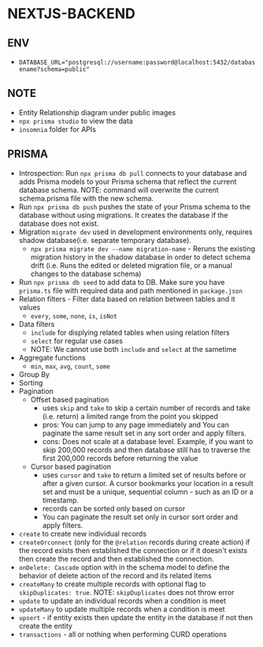 # NEXTJS-BACKEND

## ENV

- `DATABASE_URL="postgresql://username:password@localhost:5432/databasename?schema=public"`

## NOTE

- Entity Relationship diagram under public images
- `npx prisma studio` to view the data
- `insomnia` folder for APIs

## PRISMA

- Introspection: Run `npx prisma db pull` connects to your database and adds Prisma models to your Prisma schema that reflect the current database schema. NOTE: command will overwrite the current schema.prisma file with the new schema.
- Run `npx prisma db push` pushes the state of your Prisma schema to the database without using migrations. It creates the database if the database does not exist.
- Migration `migrate dev` used in development environments only, requires shadow database(i.e. separate temporary database).
  - `npx prisma migrate dev --name migration-name` - Reruns the existing migration history in the shadow database in order to detect schema drift (i.e. Runs the edited or deleted migration file, or a manual changes to the database schema)
- Run `npx prisma db seed` to add data to DB. Make sure you have `prisma.ts` file with required data and path mentioned in `package.json`
- Relation filters - Filter data based on relation between tables and it values
  - `every`, `some`, `none`, `is`, `isNot`
- Data filters
  - `include` for displying related tables when using relation filters
  - `select` for regular use cases
  - NOTE: We cannot use both `include` and `select` at the sametime
- Aggregate functions
  - `min`, `max`, `avg`, `count`, `some`
- Group By
- Sorting
- Pagination
  - Offset based pagination
    - uses `skip` and `take` to skip a certain number of records and take (i.e. return) a limited range from the point you skipped
    - pros: You can jump to any page immediately and You can paginate the same result set in any sort order and apply filters.
    - cons: Does not scale at a database level. Example, if you want to skip 200,000 records and then database still has to traverse the first 200,000 records before returning the value
  - Cursor based pagination
    - uses `cursor` and `take` to return a limited set of results before or after a given cursor. A cursor bookmarks your location in a result set and must be a unique, sequential column - such as an ID or a timestamp.
    - records can be sorted only based on cursor
    - You can paginate the result set only in cursor sort order and apply filters.
- `create` to create new individual records
- `createOrconnect` (only for the `@relation` records during create action) if the record exists then established the connection or if it doesn't exists then create the record and then established the connection.
- `onDelete: Cascade` option with in the schema model to define the behavior of delete action of the record and its related items
- `createMany` to create multiple records with optional flag to `skipDuplicates: true`. NOTE: `skipDuplicates` does not throw error
- `update` to update an individual records when a condition is meet
- `updateMany` to update multiple records when a condition is meet
- `upsert` - if entity exists then update the entity in the database if not then create the entity  
- `transactions` - all or nothing when performing CURD operations
